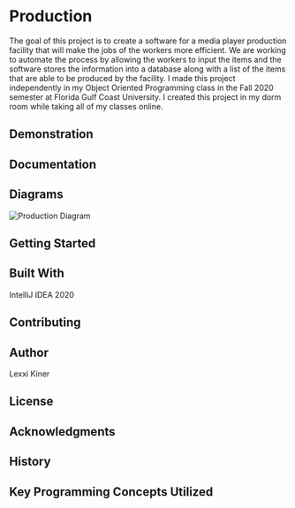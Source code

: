 # Production
The goal of this project is to create a software for a media player production facility that will make the jobs of the workers more efficient. We are working to automate
the process by allowing the workers to input the items and the software stores the information into a database along with a list of the items that are able to be produced
by the facility. I made this project independently in my Object Oriented Programming class in the Fall 2020 semester at Florida Gulf Coast University. I created this 
project in my dorm room while taking all of my classes online.

## Demonstration

## Documentation


## Diagrams
![Production Diagram]( /relative/path/to/productionDiagram.png?raw=true "Optional Title")

## Getting Started


## Built With
IntelliJ IDEA 2020

## Contributing


## Author
Lexxi Kiner

## License


## Acknowledgments


## History


## Key Programming Concepts Utilized
